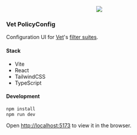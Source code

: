 <div align="center">
    <img src="https://github.com/user-attachments/assets/6c399870-4854-4dbd-83ff-c399b6a27435" />
</div>

### Vet PolicyConfig

Configuration UI for [Vet](https://github.com/safedep/vet)'s [filter suites](https://docs.safedep.io/advanced/policy-as-code).

#### Stack

- Vite
- React
- TailwindCSS
- TypeScript

#### Development

```bash
npm install
npm run dev
```

Open [http://localhost:5173](http://localhost:5173) to view it in the browser.

